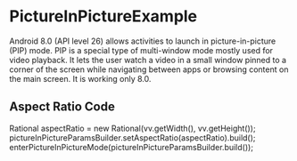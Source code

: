 # PictureInPictureExample
Android 8.0 (API level 26) allows activities to launch in picture-in-picture (PIP) mode. PIP is a special type of multi-window mode mostly used for video playback. It lets the user watch a video in a small window pinned to a corner of the screen while navigating between apps or browsing content on the main screen.
It is working only 8.0.

## Aspect Ratio Code
 Rational aspectRatio = new Rational(vv.getWidth(), vv.getHeight());
        pictureInPictureParamsBuilder.setAspectRatio(aspectRatio).build();
        enterPictureInPictureMode(pictureInPictureParamsBuilder.build());
